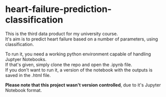 # heart-failure-prediction-classification

This is the third data product for my university course.  
It's aim is to predict heart failure based on a number of parameters, using classification.  
  
To run it, you need a working python environment capable of handling Juptyer Notebooks.  
If that's given, simply clone the repo and open the .ipynb file.  
If you don't want to run it, a version of the notebook with the outputs is saved in the .html file.
  
__Please note that this project wasn't version controlled__, due to it's Jupyter Notebook format.
